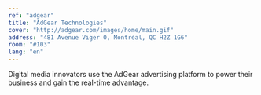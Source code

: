 ```yaml
---
ref: "adgear"
title: "AdGear Technologies"
cover: "http://adgear.com/images/home/main.gif"
address: "481 Avenue Viger O, Montréal, QC H2Z 1G6"
room: "#103"
lang: "en"
---
```

Digital media innovators use the AdGear advertising platform to power their business and gain the real-time advantage.
